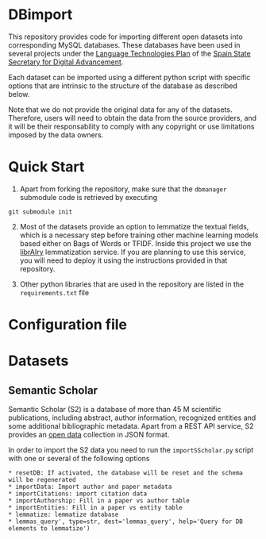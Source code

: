 # DBimport

This repository provides code for importing different open datasets into corresponding MySQL databases. These databases have been used in several projects under the [Language Technologies Plan](https://www.plantl.gob.es/) of the [Spain State Secretary for Digital Advancement](https://avancedigital.gob.es).

Each dataset can be imported using a different python script with specific options that are intrinsic to the structure of the database as described below.

Note that we do not provide the original data for any of the datasets. Therefore, users will need to obtain the data from the source providers, and it will be their responsability to comply with any copyright or use limitations imposed by the data owners.


# Quick Start

1. Apart from forking the repository, make sure that the `dbmanager` submodule code is retrieved by executing

```
git submodule init
```

2. Most of the datasets provide an option to lemmatize the textual fields, which is a necessary step before training other machine learning models based either on Bags of Words or TFIDF. Inside this project we use the [librAIry](https://github.com/librairy/nlp) lemmatization service. If you are planning to use this service, you will need to deploy it using the instructions provided in that repository.

3. Other python libraries that are used in the repository are listed in the `requirements.txt` file


# Configuration file


# Datasets

## Semantic Scholar

Semantic Scholar (S2) is a database of more than 45 M scientific publications, including abstract, author information, recognized entities and some additional bibliographic metadata. Apart from a REST API service, S2 provides an [open data](https://api.semanticscholar.org/corpus/) collection in JSON format. 

In order to import the S2 data you need to run the `importSScholar.py` script with one or several of the following options

    * resetDB: If activated, the database will be reset and the schema will be regenerated
    * importData: Import author and paper metadata
    * importCitations: import citation data
    * importAuthorship: Fill in a paper vs author table
    * importEntities: Fill in a paper vs entity table
    * lemmatize: lemmatize database
    * lemmas_query', type=str, dest='lemmas_query', help='Query for DB elements to lemmatize')
